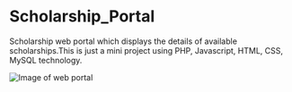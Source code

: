 # Scholarship_Portal

Scholarship web portal which displays the details of available scholarships.This is just a mini project using PHP, Javascript, HTML, CSS, MySQL technology. 

![Image of web portal](https://github.com/Vishwa-Patel/Scholarship_Portal.git/img/Screenshot_1058.png)
